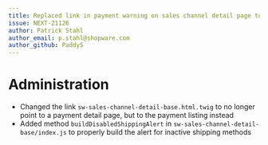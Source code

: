 ```yaml
---
title: Replaced link in payment warning on sales channel detail page to point to payment settings instead of payment detail page
issue: NEXT-21126
author: Patrick Stahl
author_email: p.stahl@shopware.com
author_github: PaddyS
---
```

# Administration
* Changed the link `sw-sales-channel-detail-base.html.twig` to no longer point to a payment detail page, but to the payment listing instead
* Added method `buildDisabledShippingAlert` in `sw-sales-channel-detail-base/index.js` to properly build the alert for inactive shipping methods
